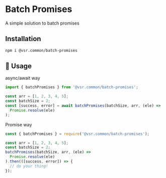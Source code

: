 # Batch Promises 
A simple solution to batch promises

## Installation

```sh
npm i @vsr.common/batch-promises
```

## 🚀 Usage

async/await way
```javascript
import { batchPromises } from '@vsr.common/batch-promises';

const arr = [1, 2, 3, 4, 5];
const batchSize = 2;
const [success, error] = await batchPromises(batchSize, arr, (ele) =>
  Promise.resolve(ele)
);
```

Promise way
```javascript
const { batchPromises } = require('@vsr.common/batch-promises');

const arr = [1, 2, 3, 4, 5];
const batchSize = 2;
batchPromises(batchSize, arr, (ele) =>
  Promise.resolve(ele)
).then(([success, error]) => {
  // do your thing!
});
```
